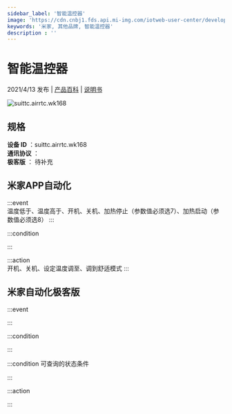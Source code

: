 ```yaml
---
sidebar_label: '智能温控器'
image: 'https://cdn.cnbj1.fds.api.mi-img.com/iotweb-user-center/developer_1679047768081CkqNSlcj.png?GalaxyAccessKeyId=AKVGLQWBOVIRQ3XLEW&Expires=9223372036854775807&Signature=tc+50kNRV91UzrgtAjf73OEqBPE='
keywords: '米家, 其他品牌, 智能温控器'
description : ''
---
```

# 智能温控器

2021/4/13 发布 | [产品百科](https://home.mi.com/webapp/content/baike/product/index.html?model=suittc.airrtc.wk168/) | [说明书](https://home.mi.com/views/introduction.html?model=suittc.airrtc.wk168&region=cn)

![suittc.airrtc.wk168](https://cdn.cnbj1.fds.api.mi-img.com/iotweb-user-center/developer_1679047768081CkqNSlcj.png?GalaxyAccessKeyId=AKVGLQWBOVIRQ3XLEW&Expires=9223372036854775807&Signature=tc+50kNRV91UzrgtAjf73OEqBPE=)

## 规格  
> 
**设备 ID** ：suittc.airrtc.wk168  
**通讯协议** ：  
**极客版**  ： 待补充 


## 米家APP自动化  

:::event  
温度低于、温度高于、开机、关机、加热停止（参数值必须选7）、加热启动（参数值必须选8）
:::

:::condition  

:::

:::action   
开机、关机、设定温度调至、调到舒适模式
:::

## 米家自动化极客版  

:::event  

:::

:::condition  

:::

:::condition 可查询的状态条件  

:::

:::action  

:::

        

